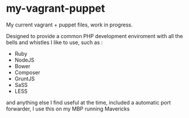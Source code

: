 # my-vagrant-puppet

My current vagrant + puppet files, work in progress.

Designed to provide a common PHP development enviroment with all the bells and whistles I like to use, such as :

- Ruby
- NodeJS
- Bower
- Composer
- GruntJS
- SaSS
- LESS

and anything else I find useful at the time, included a automatic port forwarder, I use this on my MBP running Mavericks

